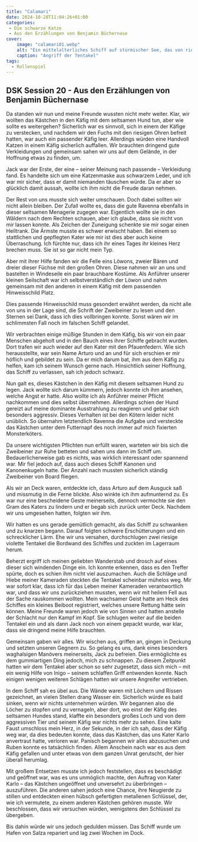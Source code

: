 ```yaml
---
title: "Calamari"
date: 2024-10-28T11:04:26+01:00
categories:
 - Die schwarze Katze
 - Aus den Erzählungen von Benjamin Büchernase
cover:
    image: "calamari01.webp"
    alt: "Ein mittelalterliches Schiff auf stürmischer See, das von riesigen Tentakeln angegriffen wird. Der dunkle, violett gefärbte Himmel ist von bedrohlichen Wolken bedeckt, und ein großer Vollmond wirft sein Licht auf die Szene. Die massiven Tentakel umschlingen das Schiff und werfen tiefe Schatten, während Wellen gegen das Schiff schlagen und das gedämpfte Mondlicht reflektieren."
    caption: "Angriff der Tentakel"
tags:
  - Rollenspiel
---
```


## DSK Session 20 - Aus den Erzählungen von Benjamin Büchernase

Da standen wir nun und meine Freunde wussten nicht mehr weiter. Klar, wir wollten das Kästchen in den Käfig mit dem seltsamen Hund tun, aber wie sollte es weitergehen? Sicherlich war es sinnvoll, sich in einem der Käfige zu verstecken, und nachdem wir den Fuchs mit den riesigen Ohren befreit hatten, war auch ein passender Käfig leer. Allerdings würden eine Handvoll Katzen in einem Käfig sicherlich auffallen. Wir brauchten dringend gute Verkleidungen und gemeinsam sahen wir uns auf dem Gelände, in der Hoffnung etwas zu finden, um.

Jack war der Erste, der eine – seiner Meinung nach passende – Verkleidung fand. Es handelte sich um eine Katzenmaske aus schwarzem Leder, und ich war mir sicher, dass er damit niemanden täuschen würde. Da er aber so glücklich damit aussah, wollte ich ihm nicht die Freude daran nehmen.

Der Rest von uns musste sich weiter umschauen. Doch dabei sollten wir nicht allein bleiben. Der Zufall wollte es, dass die gute Ravenna ebenfalls in dieser seltsamen Menagerie zugegen war. Eigentlich wollte sie in den Wäldern nach dem Rechten schauen, aber ich glaube, dass sie nicht von mir lassen konnte. Als Zeichen der Zuneigung schenkte sie mir sogar einen Heiltrank. Die Ärmste musste es schwer erwischt haben. Bei einem so stattlichen und gepflegten Kater wie mir ist dies aber auch keine Überraschung. Ich fürchte nur, dass ich ihr eines Tages ihr kleines Herz brechen muss. Sie ist so gar nicht mein Typ.

Aber mit ihrer Hilfe fanden wir die Felle eins Löwons, zweier Bären und dreier dieser Füchse mit den großen Ohren. Diese nahmen wir an uns und bastelten in Windeseile ein paar brauchbare Kostüme. Als Anführer unserer kleinen Seilschaft war ich selbstverständlich der Löwon und nahm gemeinsam mit den anderen in einem Käfig mit dem passenden Hinweisschild Platz.

Dies passende Hinweisschild muss gesondert erwähnt werden, da nicht alle von uns in der Lage sind, die Schrift der Zweibeiner zu lesen und den Sternen sei Dank, dass ich dies vollbringen konnte. Sonst wären wir im schlimmsten Fall noch im falschen Schiff gelandet.

Wir verbrachten einige müßige Stunden in dem Käfig, bis wir von ein paar Menschen abgeholt und in den Bauch eines ihrer Schiffe gebracht wurden. Dort trafen wir auch wieder auf den Kater mit den Pfauenfedern. Wie sich herausstellte, war sein Name Arturo und an und für sich erschien er mir höflich und gebildet zu sein. Da er mich darum bat, ihm aus dem Käfig zu helfen, kam ich seinem Wunsch gerne nach. Hinsichtlich seiner Hoffnung, das Schiff zu verlassen, sah ich jedoch schwarz.

Nun galt es, dieses Kästchen in den Käfig mit diesem seltsamen Hund zu legen. Jack wollte sich darum kümmern, jedoch konnte ich ihm ansehen, welche Angst er hatte. Also wollte ich als Anführer meiner Pflicht nachkommen und dies selbst übernehmen. Allerdings schien der Hund gereizt auf meine dominante Ausstrahlung zu reagieren und gebar sich besonders aggressiv. Dieses Verhalten ist bei den Kötern leider nicht unüblich. So übernahm letztendlich Ravenna die Aufgabe und versteckte das Kästchen unter dem Futternapf des noch immer auf mich fixierten Monsterköters.

Da unsere wichtigsten Pflichten nun erfüllt waren, warteten wir bis sich die Zweibeiner zur Ruhe betteten und sahen uns dann im Schiff um. Bedauerlicherweise gab es nichts, was wirklich interessant oder spannend war. Mir fiel jedoch auf, dass auch dieses Schiff Kanonen und Kanonenkugeln hatte. Der Anzahl nach mussten sicherlich ständig Zweibeiner von Board fliegen.

Als wir an Deck waren, entdeckte ich, dass Arturo auf dem Ausguck saß und missmutig in die Ferne blickte. Also winkte ich ihm aufmunternd zu. Es war nur eine bescheidene Geste meinerseits, dennoch vermochte sie den Gram des Katers zu lindern und er begab sich zurück unter Deck. Nachdem wir uns umgesehen hatten, folgten wir ihm.

Wir hatten es uns gerade gemütlich gemacht, als das Schiff zu schwanken und zu knarzen begann. Darauf folgten schwere Erschütterungen und ein schrecklicher Lärm. Ehe wir uns versahen, durchschlugen zwei riesige violette Tentakel die Bordwand des Schiffes und zuckten im Lagerraum herum.

Beherzt ergriff ich meinen geliebten Wanderstab und drosch auf eines dieser sich windenden Dinge ein. Ich konnte erkennen, dass es den Treffer spürte, doch es schien ihm nicht viel auszumachen. Auch die Schläge und Hiebe meiner Kameraden steckten die Tentakel scheinbar mühelos weg. Mir war sofort klar, dass ich für das Leben meiner Kameraden verantwortlich war, und dass wir uns zurückziehen mussten, wenn wir mit heilem Fell aus der Sache rauskommen wollten. Mein wachsamer Geist hatte am Heck des Schiffes ein kleines Beiboot registriert, welches unsere Rettung hätte sein können. Meine Freunde waren jedoch wie von Sinnen und hatten anstelle der Schlacht nur den Kampf im Kopf. Sie schlugen weiter auf die beiden Tentakel ein und als dann Jack noch von einem gepackt wurde, war klar, dass sie dringend meine Hilfe brauchten.

Gemeinsam gaben wir alles. Wir wischen aus, griffen an, gingen in Deckung und setzten unseren Gegnern zu. So gelang es uns, dank eines besonders waghalsigen Manövers meinerseits, Jack zu befreien. Dies ermöglichte es dem gummiartigen Ding jedoch, mich zu schnappen. Zu diesem Zeitpunkt hatten wir dem Tentakel aber schon so sehr zugesetzt, dass sich mich – mit ein wenig Hilfe von Inigo – seinem schlaffen Griff entwenden konnte. Nach einigen wenigen weiteren Schlägen hatten wir unsere Angreifer vertrieben.

In dem Schiff sah es übel aus. Die Wände waren mit Löchern und Rissen gezeichnet, an vielen Stellen drang Wasser ein. Sicherlich würde es bald sinken, wenn wir nichts unternehmen würden. Wir begannen also die Löcher zu stopfen und zu vernageln, aber dort, wo einst der Käfig des seltsamen Hundes stand, klaffte ein besonders großes Loch und von dem aggressiven Tier und seinem Käfig war nichts mehr zu sehen. Eine kalte Faust umschloss mein Herz, in der Sekunde, in der ich sah, dass der Käfig weg war, da dies bedeuten konnte, dass das Kästchen, das uns Kater Karlo anvertraut hatte, verloren war. Panisch begannen wir alles abzusuchen und Ruben konnte es tatsächlich finden. Allem Anschein nach war es aus dem Käfig gefallen und unter etwas von dem ganzen Unrat gerutscht, der hier überall herumlag.

Mit großem Entsetzen musste ich jedoch feststellen, dass es beschädigt und geöffnet war, was es uns unmöglich machte, den Auftrag von Kater Karlo – das Kästchen ungeöffnet und unversehrt zu überbringen – auszuführen. Die anderen sahen jedoch eine Chance, ihre Neugierde zu stillen und entdeckten einen hübsch gefertigten metallenen Schlüssel, der, wie ich vermutete, zu einem anderen Kästchen gehören musste. Wir beschlossen, dass wir versuchen würden, wenigstens den Schlüssel zu übergeben.

Bis dahin würde wir uns jedoch gedulden müssen. Das Schiff wurde um Hafen von Salza repariert und lag zwei Wochen im Dock.
